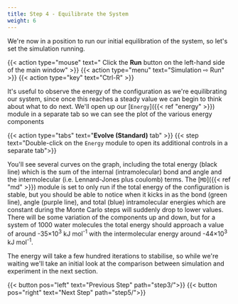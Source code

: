 ```yaml
---
title: Step 4 - Equilibrate the System
weight: 6
---
```



We're now in a position to run our initial equilibration of the system, so let's set the simulation running.

{{< action type="mouse" text=" Click the **Run** button on the left-hand side of the main window" >}}
{{< action type="menu" text="Simulation &#8680; Run" >}}
{{< action type="key" text="Ctrl-R" >}}


It's useful to observe the energy of the configuration as we're equilibrating our system, since once this reaches a steady value we can begin to think about what to do next. We'll open up our [`Energy`]({{< ref "energy" >}}) module in a separate tab so we can see the plot of the various energy components

{{< action type="tabs" text="**Evolve (Standard)** tab" >}}
{{< step text="Double-click on the `Energy` module to open its additional controls in a separate tab">}}


You'll see several curves on the graph, including the total energy (black line) which is the sum of the internal (intramolecular) bond and angle and the intermolecular (i.e. Lennard-Jones plus coulomb) terms. The [`MD`]({{< ref "md" >}}) module is set to only run if the total energy of the configuration is stable, but you should be able to notice when it kicks in as the bond (green line), angle (purple line), and total (blue) intramolecular energies which are constant during the Monte Carlo steps will suddenly drop to lower values. There will be some variation of the components up and down, but for a system of 1000 water molecules the total energy should approach a value of around -35&times;10<sup>3</sup> kJ mol<sup>-1</sup> with the intermolecular energy around -44&times;10<sup>3</sup> kJ mol<sup>-1</sup>.

The energy will take a few hundred iterations to stabilise, so while we're waiting we'll take an initial look at the comparison between simulation and experiment in the next section.

{{< button pos="left" text="Previous Step" path="step3/">}}
{{< button pos="right" text="Next Step" path="step5/">}}
